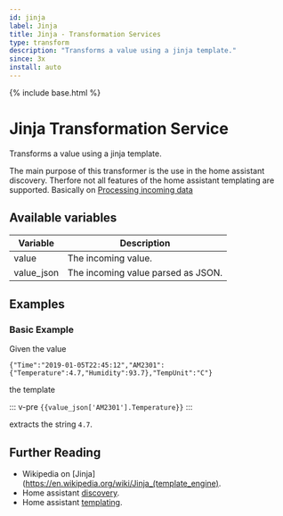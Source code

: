 ```yaml
---
id: jinja
label: Jinja
title: Jinja - Transformation Services
type: transform
description: "Transforms a value using a jinja template."
since: 3x
install: auto
---
```


<!-- Attention authors: Do not edit directly. Please add your changes to the appropriate source repository -->

{% include base.html %}

# Jinja Transformation Service

Transforms a value using a jinja template. 

The main purpose of this transformer is the use in the home assistant discovery. Therfore not all features of the home assistant templating are supported.
Basically on [Processing incoming data](https://www.home-assistant.io/docs/configuration/templating/#processing-incoming-data)

## Available variables

| Variable   | Description                        |
|------------|------------------------------------|
| value      | The incoming value.                |
| value_json | The incoming value parsed as JSON. |

## Examples

### Basic Example

Given the value

```
{"Time":"2019-01-05T22:45:12","AM2301":{"Temperature":4.7,"Humidity":93.7},"TempUnit":"C"}
```

the template

::: v-pre
`{{value_json['AM2301'].Temperature}}`
:::

extracts the string `4.7`.

## Further Reading

* Wikipedia on [Jinja](https://en.wikipedia.org/wiki/Jinja_(template_engine).
* Home assistant [discovery](https://www.home-assistant.io/docs/mqtt/discovery/).
* Home assistant [templating](https://www.home-assistant.io/docs/configuration/templating/).
